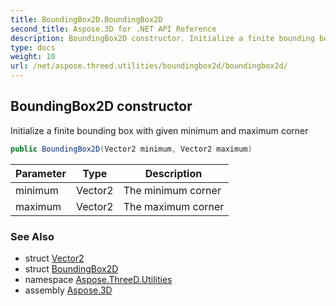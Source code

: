 ```yaml
---
title: BoundingBox2D.BoundingBox2D
second_title: Aspose.3D for .NET API Reference
description: BoundingBox2D constructor. Initialize a finite bounding box with given minimum and maximum corner
type: docs
weight: 10
url: /net/aspose.threed.utilities/boundingbox2d/boundingbox2d/
---
```

## BoundingBox2D constructor

Initialize a finite bounding box with given minimum and maximum corner

```csharp
public BoundingBox2D(Vector2 minimum, Vector2 maximum)
```

| Parameter | Type | Description |
| --- | --- | --- |
| minimum | Vector2 | The minimum corner |
| maximum | Vector2 | The maximum corner |

### See Also

* struct [Vector2](../../vector2/)
* struct [BoundingBox2D](../)
* namespace [Aspose.ThreeD.Utilities](../../../aspose.threed.utilities/)
* assembly [Aspose.3D](../../../)


